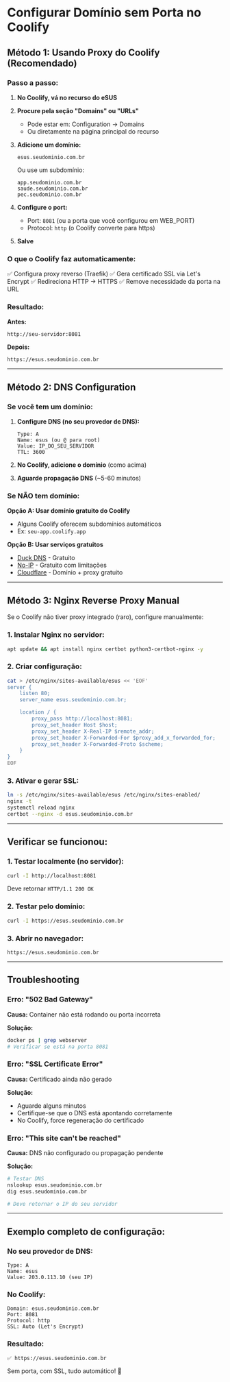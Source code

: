 # Configurar Domínio sem Porta no Coolify

## Método 1: Usando Proxy do Coolify (Recomendado)

### Passo a passo:

1. **No Coolify, vá no recurso do eSUS**

2. **Procure pela seção "Domains" ou "URLs"**
   - Pode estar em: Configuration → Domains
   - Ou diretamente na página principal do recurso

3. **Adicione um domínio:**
   ```
   esus.seudominio.com.br
   ```

   Ou use um subdomínio:
   ```
   app.seudominio.com.br
   saude.seudominio.com.br
   pec.seudominio.com.br
   ```

4. **Configure o port:**
   - Port: `8081` (ou a porta que você configurou em WEB_PORT)
   - Protocol: `http` (o Coolify converte para https)

5. **Salve**

### O que o Coolify faz automaticamente:

✅ Configura proxy reverso (Traefik)
✅ Gera certificado SSL via Let's Encrypt
✅ Redireciona HTTP → HTTPS
✅ Remove necessidade da porta na URL

### Resultado:

**Antes:**
```
http://seu-servidor:8081
```

**Depois:**
```
https://esus.seudominio.com.br
```

---

## Método 2: DNS Configuration

### Se você tem um domínio:

1. **Configure DNS (no seu provedor de DNS):**
   ```
   Type: A
   Name: esus (ou @ para root)
   Value: IP_DO_SEU_SERVIDOR
   TTL: 3600
   ```

2. **No Coolify, adicione o domínio** (como acima)

3. **Aguarde propagação DNS** (~5-60 minutos)

### Se NÃO tem domínio:

**Opção A: Usar domínio gratuito do Coolify**
- Alguns Coolify oferecem subdomínios automáticos
- Ex: `seu-app.coolify.app`

**Opção B: Usar serviços gratuitos**
- [Duck DNS](https://www.duckdns.org/) - Gratuito
- [No-IP](https://www.noip.com/) - Gratuito com limitações
- [Cloudflare](https://www.cloudflare.com/) - Domínio + proxy gratuito

---

## Método 3: Nginx Reverse Proxy Manual

Se o Coolify não tiver proxy integrado (raro), configure manualmente:

### 1. Instalar Nginx no servidor:

```bash
apt update && apt install nginx certbot python3-certbot-nginx -y
```

### 2. Criar configuração:

```bash
cat > /etc/nginx/sites-available/esus << 'EOF'
server {
    listen 80;
    server_name esus.seudominio.com.br;

    location / {
        proxy_pass http://localhost:8081;
        proxy_set_header Host $host;
        proxy_set_header X-Real-IP $remote_addr;
        proxy_set_header X-Forwarded-For $proxy_add_x_forwarded_for;
        proxy_set_header X-Forwarded-Proto $scheme;
    }
}
EOF
```

### 3. Ativar e gerar SSL:

```bash
ln -s /etc/nginx/sites-available/esus /etc/nginx/sites-enabled/
nginx -t
systemctl reload nginx
certbot --nginx -d esus.seudominio.com.br
```

---

## Verificar se funcionou:

### 1. Testar localmente (no servidor):

```bash
curl -I http://localhost:8081
```

Deve retornar `HTTP/1.1 200 OK`

### 2. Testar pelo domínio:

```bash
curl -I https://esus.seudominio.com.br
```

### 3. Abrir no navegador:

```
https://esus.seudominio.com.br
```

---

## Troubleshooting

### Erro: "502 Bad Gateway"

**Causa:** Container não está rodando ou porta incorreta

**Solução:**
```bash
docker ps | grep webserver
# Verificar se está na porta 8081
```

### Erro: "SSL Certificate Error"

**Causa:** Certificado ainda não gerado

**Solução:**
- Aguarde alguns minutos
- Certifique-se que o DNS está apontando corretamente
- No Coolify, force regeneração do certificado

### Erro: "This site can't be reached"

**Causa:** DNS não configurado ou propagação pendente

**Solução:**
```bash
# Testar DNS
nslookup esus.seudominio.com.br
dig esus.seudominio.com.br

# Deve retornar o IP do seu servidor
```

---

## Exemplo completo de configuração:

### No seu provedor de DNS:
```
Type: A
Name: esus
Value: 203.0.113.10 (seu IP)
```

### No Coolify:
```
Domain: esus.seudominio.com.br
Port: 8081
Protocol: http
SSL: Auto (Let's Encrypt)
```

### Resultado:
```
✅ https://esus.seudominio.com.br
```

Sem porta, com SSL, tudo automático! 🚀
